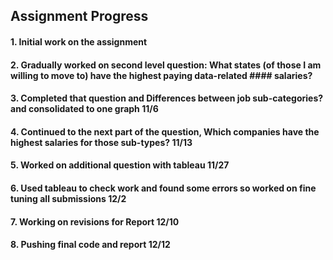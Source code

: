 ## Assignment Progress

#### 1. Initial work on the assignment
#### 2. Gradually worked on second level question: What states (of those I am willing to move to) have the highest paying data-related #### salaries?
#### 3. Completed that question and Differences between job sub-categories? and consolidated to one graph 11/6
#### 4. Continued to the next part of the question, Which companies have the highest salaries for those sub-types? 11/13
#### 5. Worked on additional question with tableau 11/27
#### 6. Used tableau to check work and found some errors so worked on fine tuning all submissions 12/2
#### 7. Working on revisions for Report 12/10
#### 8. Pushing final code and report 12/12
